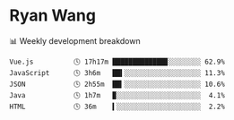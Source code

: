 # Ryan Wang

 <!-- waka-box start -->
📊 Weekly development breakdown
```text
Vue.js          🕓 17h17m █████████████▊░░░░░░░░ 62.9%
JavaScript      🕓 3h6m   ██▍░░░░░░░░░░░░░░░░░░░ 11.3%
JSON            🕓 2h55m  ██▎░░░░░░░░░░░░░░░░░░░ 10.6%
Java            🕓 1h7m   ▉░░░░░░░░░░░░░░░░░░░░░  4.1%
HTML            🕓 36m    ▍░░░░░░░░░░░░░░░░░░░░░  2.2%
```
<!-- Powered by https://github.com/YouEclipse/waka-box-go . -->
<!-- waka-box end -->